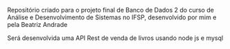 Repositório criado para o projeto final de Banco de Dados 2 do curso de Análise e Desenvolvimento de Sistemas no IFSP, desenvolvido por mim e pela Beatriz Andrade

Será desenvolvida uma API Rest de venda de livros usando node js e mysql
